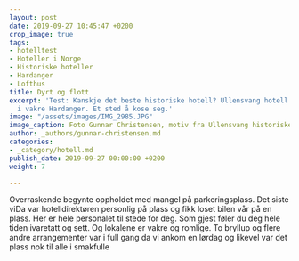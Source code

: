 ```yaml
---
layout: post
date: 2019-09-27 10:45:47 +0200
crop_image: true
tags:
- hotelltest
- Hoteller i Norge
- Historiske hoteller
- Hardanger
- Lofthus
title: Dyrt og flott
excerpt: 'Test: Kanskje det beste historiske hotell? Ullensvang hotell på Lofthus
  i vakre Hardanger. Et sted å kose seg.'
image: "/assets/images/IMG_2985.JPG"
image_caption: Foto Gunnar Christensen, motiv fra Ullensvang historiske hotell.
author: _authors/gunnar-christensen.md
categories:
- _category/hotell.md
publish_date: 2019-09-27 00:00:00 +0200
weight: 7

---
```

Overraskende begynte oppholdet med mangel på parkeringsplass. Det siste viDa var hotelldirektøren personlig på plass og fikk loset bilen vår på en plass. Her er hele personalet til stede for deg. Som gjest føler du deg hele tiden ivaretatt og sett. Og lokalene er vakre og romlige. To bryllup og flere andre arrangementer var i full gang da vi ankom en  lørdag og likevel var det plass nok til alle i smakfulle